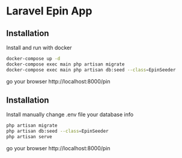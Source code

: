 
# Laravel Epin App

## Installation

Install and run with docker

```bash
docker-compose up -d
docker-compose exec main php artisan migrate
docker-compose exec main php artisan db:seed --class=EpinSeeder
```

go your browser http://localhost:8000/pin

## Installation

Install manually change .env file your database info

```bash
php artisan migrate
php artisan db:seed --class=EpinSeeder
php artisan serve
```

go your browser http://localhost:8000/pin
    